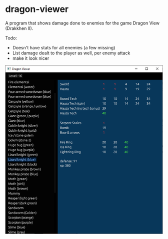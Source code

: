 # dragon-viewer
A program that shows damage done to enemies for the game Dragon View (Drakkhen II).

Todo:
- Doesn't have stats for all enemies (a few missing)
- List damage dealt to the player as well, per enemy attack
- make it look nicer

![Dragon Viewer](image/example.png)
